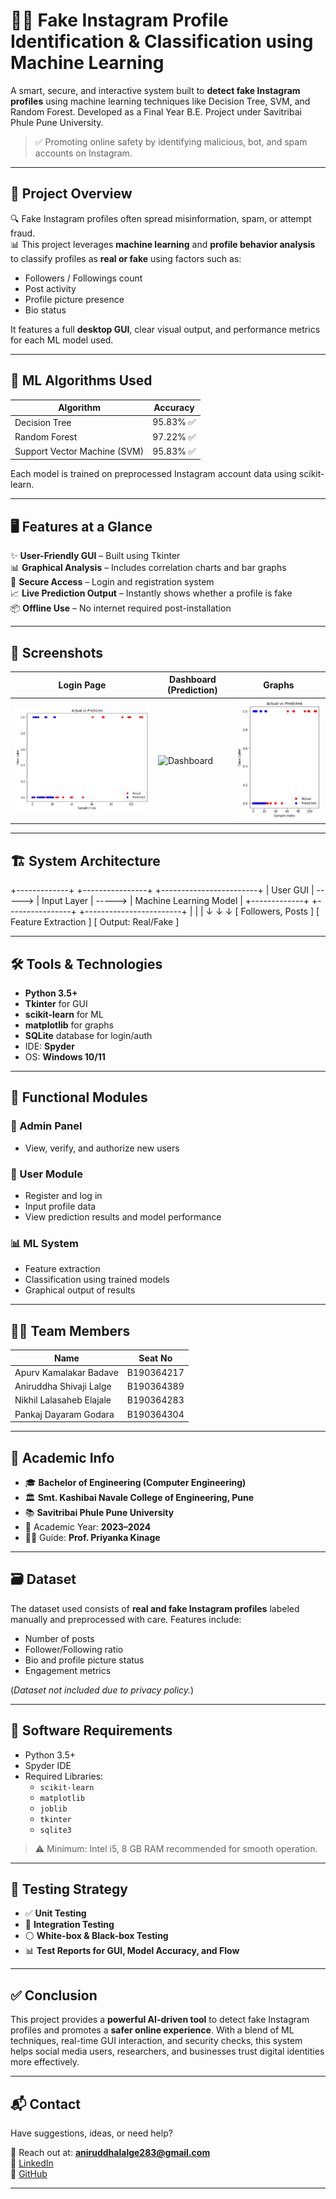 # 🕵️‍♂️ Fake Instagram Profile Identification & Classification using Machine Learning

A smart, secure, and interactive system built to **detect fake Instagram profiles** using machine learning techniques like Decision Tree, SVM, and Random Forest. Developed as a Final Year B.E. Project under Savitribai Phule Pune University.

> ✅ Promoting online safety by identifying malicious, bot, and spam accounts on Instagram.

---

## 📌 Project Overview

🔍 Fake Instagram profiles often spread misinformation, spam, or attempt fraud.  
📊 This project leverages **machine learning** and **profile behavior analysis** to classify profiles as **real or fake** using factors such as:

- Followers / Followings count  
- Post activity  
- Profile picture presence  
- Bio status  

It features a full **desktop GUI**, clear visual output, and performance metrics for each ML model used.

---

## 🧠 ML Algorithms Used

| Algorithm         | Accuracy     |
|------------------|--------------|
| Decision Tree     | 95.83% ✅      |
| Random Forest     | 97.22% ✅     |
| Support Vector Machine (SVM) | 95.83% ✅      |

Each model is trained on preprocessed Instagram account data using scikit-learn.

---

## 🖥️ Features at a Glance

✨ **User-Friendly GUI** – Built using Tkinter  
📊 **Graphical Analysis** – Includes correlation charts and bar graphs  
🔐 **Secure Access** – Login and registration system  
📈 **Live Prediction Output** – Instantly shows whether a profile is fake  
📦 **Offline Use** – No internet required post-installation

---

## 📸 Screenshots

| Login Page | Dashboard (Prediction) | Graphs |
|------------|------------------------|--------|
| ![Login](Fake%20Instagram%20Profile%20Prediction%20100%25%20code/Figure%202024-01-25%20130624%20(0).png) | ![Dashboard]() | ![Graph](Fake%20Instagram%20Profile%20Prediction%20100%25%20code/Figure%202024-01-25%20130624%20(2).png) |

---

## 🏗️ System Architecture

+-------------+ +----------------+ +------------------------+
| User GUI | -----> | Input Layer | -----> | Machine Learning Model |
+-------------+ +----------------+ +------------------------+
| | |
↓ ↓ ↓
[ Followers, Posts ] [ Feature Extraction ] [ Output: Real/Fake ]


---

## 🛠️ Tools & Technologies

- **Python 3.5+**
- **Tkinter** for GUI
- **scikit-learn** for ML
- **matplotlib** for graphs
- **SQLite** database for login/auth
- IDE: **Spyder**
- OS: **Windows 10/11**

---

## 🧪 Functional Modules

### 🔐 Admin Panel
- View, verify, and authorize new users

### 👤 User Module
- Register and log in
- Input profile data
- View prediction results and model performance

### 📊 ML System
- Feature extraction
- Classification using trained models
- Graphical output of results

---

## 🧑‍💻 Team Members

| Name                        | Seat No         |
|----------------------------|-----------------|
| Apurv Kamalakar Badave     | B190364217      |
| Aniruddha Shivaji Lalge    | B190364389      |
| Nikhil Lalasaheb Elajale   | B190364283      |
| Pankaj Dayaram Godara      | B190364304      |

---

## 🏫 Academic Info

- 🎓 **Bachelor of Engineering (Computer Engineering)**  
- 🏛️ **Smt. Kashibai Navale College of Engineering, Pune**  
- 📚 **Savitribai Phule Pune University**  
- 📅 Academic Year: **2023–2024**  
- 👩‍🏫 Guide: **Prof. Priyanka Kinage**

---

## 🗃️ Dataset

The dataset used consists of **real and fake Instagram profiles** labeled manually and preprocessed with care. Features include:

- Number of posts  
- Follower/Following ratio  
- Bio and profile picture status  
- Engagement metrics  

(*Dataset not included due to privacy policy.*)

---

## 🧾 Software Requirements

- Python 3.5+
- Spyder IDE
- Required Libraries:
  - `scikit-learn`
  - `matplotlib`
  - `joblib`
  - `tkinter`
  - `sqlite3`

> ⚠️ Minimum: Intel i5, 8 GB RAM recommended for smooth operation.

---

## 🧪 Testing Strategy

- ✅ **Unit Testing**  
- 🔄 **Integration Testing**  
- ⚪ **White-box & Black-box Testing**  
- 📊 **Test Reports for GUI, Model Accuracy, and Flow**

---

## ✅ Conclusion

This project provides a **powerful AI-driven tool** to detect fake Instagram profiles and promotes a **safer online experience**. With a blend of ML techniques, real-time GUI interaction, and security checks, this system helps social media users, researchers, and businesses trust digital identities more effectively.

---
## 📬 Contact

Have suggestions, ideas, or need help?

📧 Reach out at: **aniruddhalalge283@gmail.com**  
🔗 [LinkedIn](https://www.linkedin.com/in/aniruddha-lalge-aa06041b3/)  
🐙 [GitHub](https://github.com/aniruddha7447)

---

